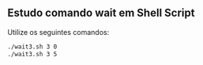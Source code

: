 ## Estudo comando wait em Shell Script

Utilize os seguintes comandos:

```sh
./wait3.sh 3 0
./wait3.sh 3 5
```
